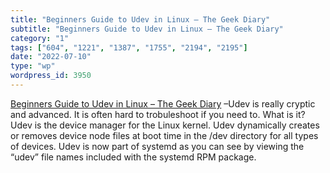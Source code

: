 ```yaml
---
title: "Beginners Guide to Udev in Linux – The Geek Diary"
subtitle: "Beginners Guide to Udev in Linux – The Geek Diary"
category: "1"
tags: ["604", "1221", "1387", "1755", "2194", "2195"]
date: "2022-07-10"
type: "wp"
wordpress_id: 3950
---
```

[ Beginners Guide to Udev in Linux – The Geek Diary]( https://www.thegeekdiary.com/beginners-guide-to-udev-in-linux/) –Udev is really cryptic and advanced. It is often hard to trobuleshoot if you need to. What is it? Udev is the device manager for the Linux kernel. Udev dynamically creates or removes device node files at boot time in the /dev directory for all types of devices. Udev is now part of systemd as you can see by viewing the “udev” file names included with the systemd RPM package.
